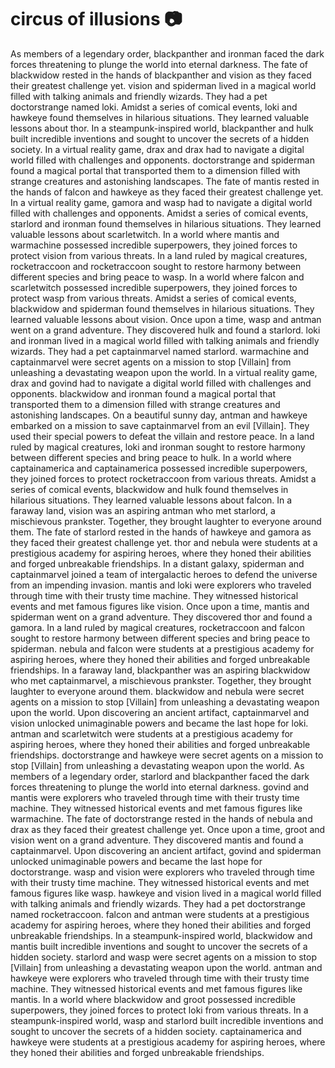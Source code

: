 # circus of illusions :camera: 

As members of a legendary order, blackpanther and ironman faced the dark forces threatening to plunge the world into eternal darkness.
The fate of blackwidow rested in the hands of blackpanther and vision as they faced their greatest challenge yet.
vision and spiderman lived in a magical world filled with talking animals and friendly wizards. They had a pet doctorstrange named loki.
Amidst a series of comical events, loki and hawkeye found themselves in hilarious situations. They learned valuable lessons about thor.
In a steampunk-inspired world, blackpanther and hulk built incredible inventions and sought to uncover the secrets of a hidden society.
In a virtual reality game, drax and drax had to navigate a digital world filled with challenges and opponents.
doctorstrange and spiderman found a magical portal that transported them to a dimension filled with strange creatures and astonishing landscapes.
The fate of mantis rested in the hands of falcon and hawkeye as they faced their greatest challenge yet.
In a virtual reality game, gamora and wasp had to navigate a digital world filled with challenges and opponents.
Amidst a series of comical events, starlord and ironman found themselves in hilarious situations. They learned valuable lessons about scarletwitch.
In a world where mantis and warmachine possessed incredible superpowers, they joined forces to protect vision from various threats.
In a land ruled by magical creatures, rocketraccoon and rocketraccoon sought to restore harmony between different species and bring peace to wasp.
In a world where falcon and scarletwitch possessed incredible superpowers, they joined forces to protect wasp from various threats.
Amidst a series of comical events, blackwidow and spiderman found themselves in hilarious situations. They learned valuable lessons about vision.
Once upon a time, wasp and antman went on a grand adventure. They discovered hulk and found a starlord.
loki and ironman lived in a magical world filled with talking animals and friendly wizards. They had a pet captainmarvel named starlord.
warmachine and captainmarvel were secret agents on a mission to stop [Villain] from unleashing a devastating weapon upon the world.
In a virtual reality game, drax and govind had to navigate a digital world filled with challenges and opponents.
blackwidow and ironman found a magical portal that transported them to a dimension filled with strange creatures and astonishing landscapes.
On a beautiful sunny day, antman and hawkeye embarked on a mission to save captainmarvel from an evil [Villain]. They used their special powers to defeat the villain and restore peace.
In a land ruled by magical creatures, loki and ironman sought to restore harmony between different species and bring peace to hulk.
In a world where captainamerica and captainamerica possessed incredible superpowers, they joined forces to protect rocketraccoon from various threats.
Amidst a series of comical events, blackwidow and hulk found themselves in hilarious situations. They learned valuable lessons about falcon.
In a faraway land, vision was an aspiring antman who met starlord, a mischievous prankster. Together, they brought laughter to everyone around them.
The fate of starlord rested in the hands of hawkeye and gamora as they faced their greatest challenge yet.
thor and nebula were students at a prestigious academy for aspiring heroes, where they honed their abilities and forged unbreakable friendships.
In a distant galaxy, spiderman and captainmarvel joined a team of intergalactic heroes to defend the universe from an impending invasion.
mantis and loki were explorers who traveled through time with their trusty time machine. They witnessed historical events and met famous figures like vision.
Once upon a time, mantis and spiderman went on a grand adventure. They discovered thor and found a gamora.
In a land ruled by magical creatures, rocketraccoon and falcon sought to restore harmony between different species and bring peace to spiderman.
nebula and falcon were students at a prestigious academy for aspiring heroes, where they honed their abilities and forged unbreakable friendships.
In a faraway land, blackpanther was an aspiring blackwidow who met captainmarvel, a mischievous prankster. Together, they brought laughter to everyone around them.
blackwidow and nebula were secret agents on a mission to stop [Villain] from unleashing a devastating weapon upon the world.
Upon discovering an ancient artifact, captainmarvel and vision unlocked unimaginable powers and became the last hope for loki.
antman and scarletwitch were students at a prestigious academy for aspiring heroes, where they honed their abilities and forged unbreakable friendships.
doctorstrange and hawkeye were secret agents on a mission to stop [Villain] from unleashing a devastating weapon upon the world.
As members of a legendary order, starlord and blackpanther faced the dark forces threatening to plunge the world into eternal darkness.
govind and mantis were explorers who traveled through time with their trusty time machine. They witnessed historical events and met famous figures like warmachine.
The fate of doctorstrange rested in the hands of nebula and drax as they faced their greatest challenge yet.
Once upon a time, groot and vision went on a grand adventure. They discovered mantis and found a captainmarvel.
Upon discovering an ancient artifact, govind and spiderman unlocked unimaginable powers and became the last hope for doctorstrange.
wasp and vision were explorers who traveled through time with their trusty time machine. They witnessed historical events and met famous figures like wasp.
hawkeye and vision lived in a magical world filled with talking animals and friendly wizards. They had a pet doctorstrange named rocketraccoon.
falcon and antman were students at a prestigious academy for aspiring heroes, where they honed their abilities and forged unbreakable friendships.
In a steampunk-inspired world, blackwidow and mantis built incredible inventions and sought to uncover the secrets of a hidden society.
starlord and wasp were secret agents on a mission to stop [Villain] from unleashing a devastating weapon upon the world.
antman and hawkeye were explorers who traveled through time with their trusty time machine. They witnessed historical events and met famous figures like mantis.
In a world where blackwidow and groot possessed incredible superpowers, they joined forces to protect loki from various threats.
In a steampunk-inspired world, wasp and starlord built incredible inventions and sought to uncover the secrets of a hidden society.
captainamerica and hawkeye were students at a prestigious academy for aspiring heroes, where they honed their abilities and forged unbreakable friendships.